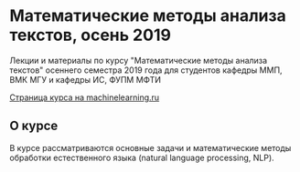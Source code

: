 # Математические методы анализа текстов, осень 2019

Лекции и материалы по курсу "Математические методы анализа текстов" осеннего семестра 2019 года для студентов кафедры ММП, ВМК МГУ и кафедры ИС, ФУПМ МФТИ

[Страница курса на machinelearning.ru](http://www.machinelearning.ru/wiki/index.php?title=%D0%9C%D0%B0%D1%82%D0%B5%D0%BC%D0%B0%D1%82%D0%B8%D1%87%D0%B5%D1%81%D0%BA%D0%B8%D0%B5_%D0%BC%D0%B5%D1%82%D0%BE%D0%B4%D1%8B_%D0%B0%D0%BD%D0%B0%D0%BB%D0%B8%D0%B7%D0%B0_%D1%82%D0%B5%D0%BA%D1%81%D1%82%D0%BE%D0%B2_%28%D0%BA%D1%83%D1%80%D1%81_%D0%BB%D0%B5%D0%BA%D1%86%D0%B8%D0%B9%29_/_%D0%BE%D1%81%D0%B5%D0%BD%D1%8C_2019)

## О курсе

В курсе рассматриваются основные задачи и математические методы обработки естественного языка (natural language processing, NLP).
